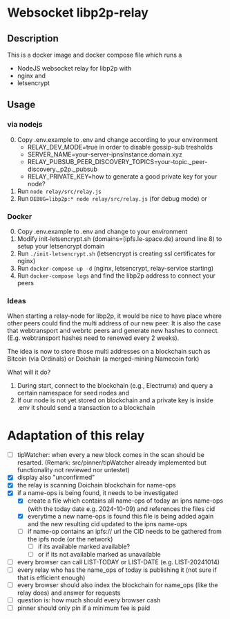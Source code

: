 # Websocket libp2p-relay

## Description 

This is a docker image and docker compose file which runs a 
- NodeJS websocket relay for libp2p with 
- nginx and
- letsencrypt

## Usage
### via nodejs
0. Copy .env.example to .env and change according to your environment
    - RELAY_DEV_MODE=true in order to disable gossip-sub tresholds
    - SERVER_NAME=your-server-ipnsInstance.domain.xyz
    - RELAY_PUBSUB_PEER_DISCOVERY_TOPICS=your-topic._peer-discovery._p2p._pubsub
    - RELAY_PRIVATE_KEY=how to generate a good private key for your node?
1. Run ```node relay/src/relay.js```
2. Run ```DEBUG=libp2p:* node relay/src/relay.js```  (for debug mode) or

### Docker
0. Copy .env.example to .env and change to your environment
1. Modify init-letsencrypt.sh (domains=(ipfs.le-space.de) around line 8) to setup your letsencrypt domain 
2. Run ```./init-letsencrypt.sh``` (letsencrypt is creating ssl certificates for nginx)
3. Run ```docker-compose up -d``` (nginx, letsencrypt, relay-service starting)
4. Run ```docker-compose logs``` and find the libp2p address to connect your peers

### Ideas
When starting a relay-node for libp2p, it would be nice to have place where other peers could find the multi address of our new peer.
It is also the case that webtransport and webrtc peers and generate new hashes to connect. (E.g. webtransport hashes need to renewed every 2 weeks).

The idea is now to store those multi addresses on a blockchain such as Bitcoin (via Ordinals) or Doichain (a merged-mining Namecoin fork)

What will it do?
1. During start, connect to the blockchain (e.g., Electrumx) and query a certain namespace for seed nodes and 
2. If our node is not yet stored on blockchain and a private key is inside .env it should send a transaction to a blockchain

# Adaptation of this relay
- [ ] tipWatcher:  when every a new block comes in the scan should be resarted. (Remark: src/pinner/tipWatcher already implemented but functionality not reviewed nor untestet)
- [x] display also "unconfirmed"
- [x] the relay is scanning Doichain blockchain for name-ops
- [x] if a name-ops is being found, it needs to be investigated 
  - [x] create a file which contains all name-ops of today an ipns name-ops (with the today date e.g. 2024-10-09) and references the files cid
  - [x] everytime a new name-ops is found this file is being added again and the new resulting cid updated to the ipns name-ops
  - [ ] if name-op contains an ipfs:// url the CID needs to be gathered from the ipfs node (or the network)
    - [ ] if its available marked available? 
    - [ ] or if its not available marked as unavailable
- [ ] every browser can call LIST-TODAY or LIST-DATE (e.g. LIST-20241014) 
- [ ] every relay who has the name_ops of today is publishing it (not sure if that is efficient enough)
- [ ] every browser should also index the blockchain for name_ops (like the relay does) and answer for requests
- [ ] question is: how much should every browser cash
- [ ] pinner should only pin if a minimum fee is paid